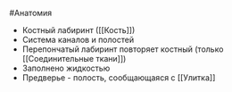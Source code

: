 #Анатомия 
- Костный лабиринт ([[Кость]])
- Система каналов и полостей
- Перепончатый лабиринт повторяет костный (только [[Соединительные ткани]])
- Заполнено жидкостью
- Предверье - полость, сообщающаяся с [[Улитка]] 